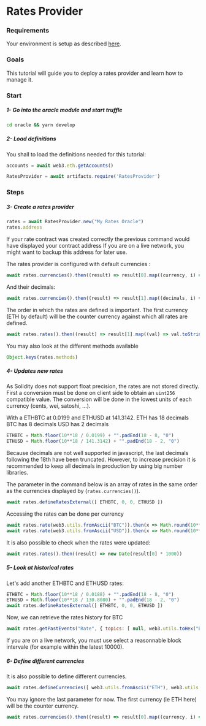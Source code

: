 
# Rates Provider

### Requirements

Your environment is setup as described [here](./Tutorials.md#requirements).

### Goals

This tutorial will guide you to deploy a rates provider and learn how to manage it.

### Start

##### 1- Go into the oracle module and start truffle
```bash
cd oracle && yarn develop
```

##### 2- Load definitions

You shall to load the definitions needed for this tutorial:

```javascript
accounts = await web3.eth.getAccounts()

RatesProvider = await artifacts.require('RatesProvider')
```

### Steps

##### 3- Create a rates provider
```javascript
rates = await RatesProvider.new("My Rates Oracle")
rates.address
```

If your rate contract was created correctly the previous command would have displayed your contract address
If you are on a live network, you might want to backup this address for later use.

The rates provider is configured with default currencies :
```javascript
await rates.currencies().then((result) => result[0].map((currency, i) => web3.utils.toAscii(currency).substr(0, 3)))
```

And their decimals:
```javascript
await rates.currencies().then((result) => result[1].map((decimals, i) => decimals.toString()))
```

The order in which the rates are defined is important.
The first currency (ETH by default) will be the counter currency against which all rates are defined.

```javascript
await rates.rates().then((result) => result[1].map((val) => val.toString()))
```

You may also look at the different methods available
```javascript
Object.keys(rates.methods)
```

##### 4- Updates new rates

As Solidity does not support float precision, the rates are not stored directly.
First a conversion must be done on client side to obtain an `uint256` compatible value.
The conversion will be done in the lowest units of each currency (cents, wei, satoshi, ...).

With a ETHBTC at 0.0199 and ETHUSD at 141.3142.
ETH has 18 decimals
BTC has 8 decimals
USD has 2 decimals

```javascript
ETHBTC = Math.floor(10**18 / 0.0199) + "".padEnd(18 - 8, "0")
ETHUSD = Math.floor(10**18 / 141.3142) + "".padEnd(18 - 2, "0")
```
Because decimals are not well supported in javascript, the last decimals following the 18th have been truncated.
However, to increase precision it is recommended to keep all decimals in production by using big number libraries.

The parameter in the command below is an array of rates in the same order as the currencies displayed by (`rates.currencies()`).
```javascript
await rates.defineRatesExternal([ ETHBTC, 0, 0, ETHUSD ])
```

Accessing the rates can be done per currency
```javascript
await rates.rate(web3.utils.fromAscii("BTC")).then(x => Math.round(10**(18+18-8+4) / x)/10**4)
await rates.rate(web3.utils.fromAscii("USD")).then(x => Math.round(10**(18+18-2+4) / x)/10**4)
```

It is also possible to check when the rates were updated:
```javascript
await rates.rates().then((result) => new Date(result[0] * 1000))
```

##### 5- Look at historical rates

Let's add another ETHBTC and ETHUSD rates:
```javascript
ETHBTC = Math.floor(10**18 / 0.0188) + "".padEnd(18 - 8, "0")
ETHUSD = Math.floor(10**18 / 130.8080) + "".padEnd(18 - 2, "0")
await rates.defineRatesExternal([ ETHBTC, 0, 0, ETHUSD ])
```

Now, we can retrieve the rates history for BTC
```javascript
await rates.getPastEvents("Rate", { topics: [ null, web3.utils.toHex("BTC").padEnd(66, "0") ], fromBlock: 0, toBlock: 10000 }).then((x) => x.map((y) => (y.args.rate.toString() == "0") ? "0.0000" : (10**(18+18-8) / y.args.rate).toFixed(4)))
```
If you are on a live network, you must use select a reasonnable block intervale (for example within the latest 10000).

##### 6- Define different currencies
It is also possible to define different currencies.

```javascript
await rates.defineCurrencies([ web3.utils.fromAscii("ETH"), web3.utils.fromAscii("MTK") ], [ 18, 18 ], 1)
```
You may ignore the last parameter for now.
The first currency (ie ETH here) will be the counter currency.

```javascript
await rates.currencies().then((result) => result[0].map((currency, i) => web3.utils.toAscii(currency).substr(0, 3)))
```
